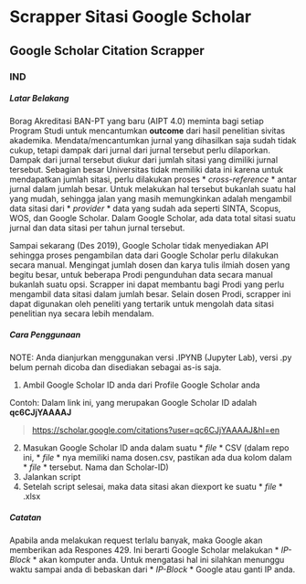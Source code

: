 # Scrapper Sitasi Google Scholar
## Google Scholar Citation Scrapper

### IND
##### Latar Belakang 

Borag Akreditasi BAN-PT yang baru (AIPT 4.0) meminta bagi setiap Program Studi untuk mencantumkan **outcome** dari hasil penelitian sivitas akademika. Mendata/mencantumkan jurnal yang dihasilkan saja sudah tidak cukup, tetapi dampak dari jurnal dari jurnal tersebut perlu dilaporkan. Dampak dari jurnal tersebut diukur dari jumlah sitasi yang dimiliki jurnal tersebut. Sebagian besar Universitas tidak memiliki data ini karena untuk mendapatkan jumlah sitasi, perlu dilakukan proses * *cross-reference* * antar jurnal dalam jumlah besar. Untuk melakukan hal tersebut bukanlah suatu hal yang mudah, sehingga jalan yang masih memungkinkan adalah mengambil data sitasi dari * *provider* * data yang sudah ada seperti SINTA, Scopus, WOS, dan Google Scholar. Dalam Google Scholar, ada data total sitasi suatu jurnal dan data sitasi per tahun jurnal tersebut.

Sampai sekarang (Des 2019), Google Scholar tidak menyediakan API sehingga proses pengambilan data dari Google Scholar perlu dilakukan secara manual. Mengingat jumlah dosen dan karya tulis ilmiah dosen yang begitu besar, untuk beberapa Prodi pengunduhan data secara manual bukanlah suatu opsi. Scrapper ini dapat membantu bagi Prodi yang perlu mengambil data sitasi dalam jumlah besar. Selain dosen Prodi, scrapper ini dapat digunakan oleh peneliti yang tertarik untuk mengolah data sitasi penelitian nya secara lebih mendalam.

##### Cara Penggunaan

NOTE: Anda dianjurkan menggunakan versi .IPYNB (Jupyter Lab), versi .py belum pernah dicoba dan disediakan sebagai as-is saja. 
1. Ambil Google Scholar ID anda dari Profile Google Scholar anda

Contoh: Dalam link ini, yang merupakan Google Scholar ID adalah **qc6CJjYAAAAJ**
> https://scholar.google.com/citations?user=qc6CJjYAAAAJ&hl=en
2. Masukan Google Scholar ID anda dalam suatu * *file* * CSV (dalam repo ini, * *file* * nya memiliki nama dosen.csv, pastikan ada dua kolom dalam * *file* * tersebut. Nama dan Scholar-ID)
3. Jalankan script
4. Setelah script selesai, maka data sitasi akan diexport ke suatu * *file* * .xlsx

##### Catatan

Apabila anda melakukan request terlalu banyak, maka Google akan memberikan ada Respones 429. Ini berarti Google Scholar melakukan * *IP-Block* * akan komputer anda. Untuk mengatasi hal ini silahkan menunggu waktu sampai anda di bebaskan dari * *IP-Block* * Google atau ganti IP anda.
